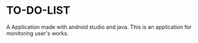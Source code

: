 # TO-DO-LIST
A Application made with android studio and java.
This is an application for monitoring user's works.
